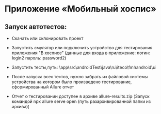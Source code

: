 # Приложение «Мобильный хоспис»
## Запуск автотестов:

* Скачать или склонировать проект
  
* Запустить эмулятор или подключить устройство для тестирования приложения "В хосписе" (данные для входа в приложение:
логин: login2
пароль: password2)

* Запустить тесты,путь: \app\src\androidTest\java\ru\iteco\fmhandroid\ui
  
* После запуска всех тестов, нужно забрать из файловой системы устройства на котором было произведено тестирование, сформированный Allure отчет
  
* Отчет о тестировании доступен в архиве allure-results.zip (Запуск командой npx allure serve open (путь разархивированной папки из архива))